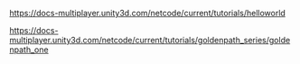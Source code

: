 https://docs-multiplayer.unity3d.com/netcode/current/tutorials/helloworld

https://docs-multiplayer.unity3d.com/netcode/current/tutorials/goldenpath_series/goldenpath_one


